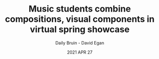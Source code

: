 ---
date: 2021 APR 27
title: Music students combine compositions, visual components in virtual spring showcase
link: https://dailybruin.com/2021/04/27/music-students-combine-compositions-visual-components-in-virtual-spring-showcase
author: Daily Bruin - David Egan
---